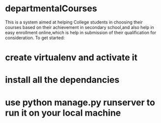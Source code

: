 # departmentalCourses
This is a system aimed at helping College students in choosing their courses based on their achievement in secondary school,and also help in easy enrollment  online,which is  help in submission of their qualification for consideration.
To get started:
# create virtualenv and activate it
# install all the dependancies
# use python manage.py runserver to run it on your local machine
